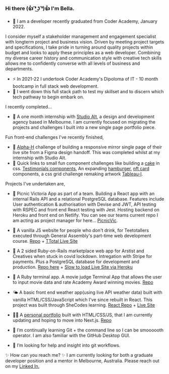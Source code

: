 ### Hi there (👍 ͡❛ ͜ʖ ͡❛)👍 I'm Bella.

- 🙌 I am a developer recently graduated from Coder Academy, January 2022.

I consider myself a stakeholder management and engagement specialist with longterm project and business vision.
Driven by meeting project targets and specifications, I take pride in turning around quality projects within budget and looks to apply these principles as a web developer.
Combining my diverse career history and communication style with creative tech skills allows me to confidently converse with all levels of business and departments.

- ⚡ In 2021-22 I undertook Coder Academy's Dipoloma of IT - 10 month bootcamp in full stack web development.
- 🍔 I went down this full stack path to test my skillset and to discern which tech pathway to begin embark on.

I recently completed...
- 🎉 A one month internship with [Studio Alt](https://studioalt.com.au), a design and development agency based in Melbourne. I am currently focused on migrating the projects and challenges I built into a new single page portfolio piece.

Fun front-end challenges I've recently finished,
- 💄 [Alpha-H]() challenge of building a responsive mirror single page of their live site from a Figma design handoff. This was completed whilst at my internship with Studio Alt.
- 🎂 Quick links to small fun component challenges like building a [cake]() in css. [Testimonials components](), An expanding [hamburger](), [nft card]() components, a css grid challenge remaking artwork [Tableau-I]().

Projects I've undertaken are,
- 🌱 Picnic Victoria App as part of a team. Building a React app with an internal Rails API and a relational PostgreSQL database. Features include User authentication & authorisation with Devise and JWT, API testing with RSPEC and front end React testing with Jest. Hosting backend on Heroku and front end on Netlify. You can see our teams current repo I am acting as project manager for here... [PicnicVic](https://github.com/PicnicVic).

- 🍺 A vanilla JS website for people who don't drink, for Teetotallers executed through General Assembly's part-time web development course. [Repo](https://github.com/leberSmeaton/TTotal) + [TTotal Live Site](https://vigilant-tereshkova-e7ec07.netlify.app)
- 🛒 A 2 sided Ruby-on-Rails marketplace web app for Arstist and Creatives when stuck in covid lockdown. Intregation with Stripe for payments. Plus a PostgreSQL database for development and production. [Repo here](https://github.com/leberSmeaton/lcm) + [Slow to load Live Site via Heroku](https://bellas-lcm.herokuapp.com)
- 🍿 A Ruby terminal app. A movie judge Terminal App that allows the user to input movie data and rate Academy Award winning movies. [Repo](https://github.com/leberSmeaton/oscars-terminal-app)
- 🌤 A basic front end weather app(using live API weather data) built with vanilla HTML/CSS/JavaScript which I've since rebuilt in React. This project was built through SheCodes learning. [React Repo](https://github.com/leberSmeaton/weather-react) + [Live Site](https://elated-easley-a2038c.netlify.app)
- 👯‍♀️ A [personal portfolio](https://bella-leber-smeaton-portfolio.netlify.app) built with HTML/CSS/JS, that I am currently updating and hoping to move into Next.js. [Repo](https://github.com/leberSmeaton/portfolioT1A2)

- 🌱 I’m continually learning Git + the command line so I can be smoooooth operator. I am also familiar with the GitHub Desktop GUI. 

- 🤔 I’m looking for help and insight into git workflows.


✨ How can you reach me? ✨ 
I am currently looking for both a graduate developer position and a mentor in Melbourne, Australia. 
Please reach out on my [Linked In.](https://www.linkedin.com/in/bella-leber-smeaton/)


